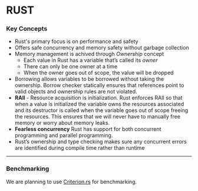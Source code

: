 # RUST

### Key Concepts

- Rust's primary focus is on performance and safety
- Offers safe concurrency and memory safety without garbage collection
- Memory management is achived through *Ownership* concept
  - Each value in Rust has a variable that’s called its *owner*
  - There can only be one owner at a time
  - When the owner goes out of scope, the value will be dropped
- Borrowing allows variables to be borrowed without taking the ownership. Borrow checker statically ensures that references point to valid objects and ownership rules are not violated.
- **RAII** - Resource acquisition is initialization. Rust enforces RAII so that when a value is initialized the variable owns the resources associated and its destructor is called when the variable goes out of scope freeing the resources. This ensures that we will never have to manually free memory or worry about memory leaks.
- **Fearless concurrency** Rust has support for both concurrent programming and parallel programming.
- Rust’s ownership and type checking makes sure any concurrent errors are identified during compile time rather than runtime
-----------------------------------------------------------------------------------------------------------------------------------------------------------------------------------

### Benchmarking

We are planning to use [Criterion.rs](https://github.com/bheisler/criterion.rs) for benchmarking.
